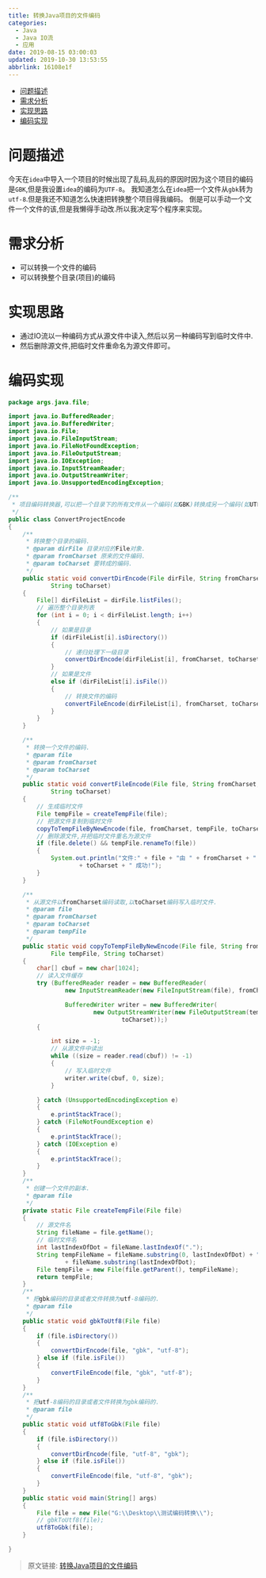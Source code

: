 ```yaml
---
title: 转换Java项目的文件编码
categories: 
  - Java
  - Java IO流
  - 应用
date: 2019-08-15 03:00:03
updated: 2019-10-30 13:53:55
abbrlink: 16108e1f
---
```

- [问题描述](/blog/html/16108e1f/#问题描述)
- [需求分析](/blog/html/16108e1f/#需求分析)
- [实现思路](/blog/html/16108e1f/#实现思路)
- [编码实现](/blog/html/16108e1f/#编码实现)

<!--more-->
<script src="https://cdn.bootcss.com/jquery/3.4.0/jquery.slim.min.js"></script>
<script>$(document).ready(function () {$(".post-body > ul:nth-child(1)").hide();});</script>

<!--end-->
# 问题描述 #
今天在`idea`中导入一个项目的时候出现了乱码,乱码的原因时因为这个项目的编码是`GBK`,但是我设置`idea`的编码为`UTF-8`。
我知道怎么在`idea`把一个文件从`gbk`转为`utf-8`.但是我还不知道怎么快速把转换整个项目得我编码。
倒是可以手动一个文件一个文件的该,但是我懒得手动改.所以我决定写个程序来实现。
# 需求分析 #
- 可以转换一个文件的编码
- 可以转换整个目录(项目)的编码

# 实现思路 #
- 通过IO流以一种编码方式从源文件中读入,然后以另一种编码写到临时文件中.
- 然后删除源文件,把临时文件重命名为源文件即可。

# 编码实现 #

```java
package args.java.file;

import java.io.BufferedReader;
import java.io.BufferedWriter;
import java.io.File;
import java.io.FileInputStream;
import java.io.FileNotFoundException;
import java.io.FileOutputStream;
import java.io.IOException;
import java.io.InputStreamReader;
import java.io.OutputStreamWriter;
import java.io.UnsupportedEncodingException;

/**
 * 项目编码转换器,可以把一个目录下的所有文件从一个编码(如GBK)转换成另一个编码(如UTF-8).<br>
 */
public class ConvertProjectEncode
{
	/**
	 * 转换整个目录的编码.
	 * @param dirFile 目录对应的File对象.
	 * @param fromCharset 原来的文件编码.
	 * @param toCharset 要转成的编码.
	 */
	public static void convertDirEncode(File dirFile, String fromCharset,
			String toCharset)
	{
		File[] dirFileList = dirFile.listFiles();
		// 遍历整个目录列表
		for (int i = 0; i < dirFileList.length; i++)
		{
			// 如果是目录
			if (dirFileList[i].isDirectory())
			{
				// 递归处理下一级目录
				convertDirEncode(dirFileList[i], fromCharset, toCharset);
			}
			// 如果是文件
			else if (dirFileList[i].isFile())
			{
				// 转换文件的编码
				convertFileEncode(dirFileList[i], fromCharset, toCharset);
			}
		}
	}

	/**
	 * 转换一个文件的编码.
	 * @param file
	 * @param fromCharset
	 * @param toCharset
	 */
	public static void convertFileEncode(File file, String fromCharset,
			String toCharset)
	{
		// 生成临时文件
		File tempFile = createTempFile(file);
		// 把源文件复制到临时文件
		copyToTempFileByNewEncode(file, fromCharset, tempFile, toCharset);
		// 删除源文件,并把临时文件重名为源文件
		if (file.delete() && tempFile.renameTo(file))
		{
			System.out.println("文件:" + file + "由 " + fromCharset + " 转为 "
					+ toCharset + " 成功!");
		}
	}

	/**
	 * 从源文件以fromCharset编码读取,以toCharset编码写入临时文件.
	 * @param file
	 * @param fromCharset
	 * @param toCharset
	 * @param tempFile
	 */
	public static void copyToTempFileByNewEncode(File file, String fromCharset,
			File tempFile, String toCharset)
	{
		char[] cbuf = new char[1024];
		// 读入文件缓存
		try (BufferedReader reader = new BufferedReader(
				new InputStreamReader(new FileInputStream(file), fromCharset));

				BufferedWriter writer = new BufferedWriter(
						new OutputStreamWriter(new FileOutputStream(tempFile),
								toCharset));)
		{

			int size = -1;
			// 从源文件中读出
			while ((size = reader.read(cbuf)) != -1)
			{
				// 写入临时文件
				writer.write(cbuf, 0, size);
			}

		} catch (UnsupportedEncodingException e)
		{
			e.printStackTrace();
		} catch (FileNotFoundException e)
		{
			e.printStackTrace();
		} catch (IOException e)
		{
			e.printStackTrace();
		}
	}
	/**
	 * 创建一个文件的副本.
	 * @param file
	 */
	private static File createTempFile(File file)
	{
		// 源文件名
		String fileName = file.getName();
		// 临时文件名
		int lastIndexOfDot = fileName.lastIndexOf(".");
		String tempFileName = fileName.substring(0, lastIndexOfDot) + "_Temp"
				+ fileName.substring(lastIndexOfDot);
		File tempFile = new File(file.getParent(), tempFileName);
		return tempFile;
	}
	/**
	 * 把gbk编码的目录或者文件转换为utf-8编码的.
	 * @param file
	 */
	public static void gbkToUtf8(File file)
	{
		if (file.isDirectory())
		{
			convertDirEncode(file, "gbk", "utf-8");
		} else if (file.isFile())
		{
			convertFileEncode(file, "gbk", "utf-8");
		}
	}
	/**
	 * 把utf-8编码的目录或者文件转换为gbk编码的.
	 * @param file
	 */
	public static void utf8ToGbk(File file)
	{
		if (file.isDirectory())
		{
			convertDirEncode(file, "utf-8", "gbk");
		} else if (file.isFile())
		{
			convertFileEncode(file, "utf-8", "gbk");
		}
	}
	public static void main(String[] args)
	{
		File file = new File("G:\\Desktop\\测试编码转换\\");
		// gbkToUtf8(file);
		utf8ToGbk(file);
	}

}
```

>原文链接: [转换Java项目的文件编码](https://lanlan2017.github.io/blog/16108e1f/)
